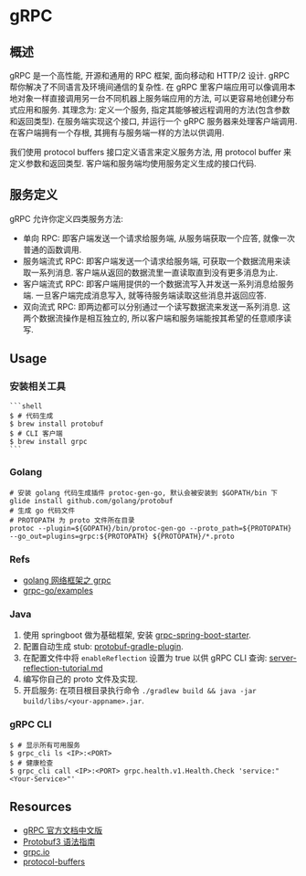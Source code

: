 # gRPC
## 概述
gRPC 是一个高性能, 开源和通用的 RPC 框架, 面向移动和 HTTP/2 设计.
gRPC 帮你解决了不同语言及环境间通信的复杂性.
在 gRPC 里客户端应用可以像调用本地对象一样直接调用另一台不同机器上服务端应用的方法, 可以更容易地创建分布式应用和服务.
其理念为: 定义一个服务, 指定其能够被远程调用的方法(包含参数和返回类型). 在服务端实现这个接口, 并运行一个 gRPC 服务器来处理客户端调用. 在客户端拥有一个存根, 其拥有与服务端一样的方法以供调用.

我们使用 protocol buffers 接口定义语言来定义服务方法, 用 protocol buffer 来定义参数和返回类型. 客户端和服务端均使用服务定义生成的接口代码.

## 服务定义
gRPC 允许你定义四类服务方法:
* 单向 RPC: 即客户端发送一个请求给服务端, 从服务端获取一个应答, 就像一次普通的函数调用.
* 服务端流式 RPC: 即客户端发送一个请求给服务端, 可获取一个数据流用来读取一系列消息. 客户端从返回的数据流里一直读取直到没有更多消息为止.
* 客户端流式 RPC: 即客户端用提供的一个数据流写入并发送一系列消息给服务端. 一旦客户端完成消息写入, 就等待服务端读取这些消息并返回应答.
* 双向流式 RPC: 即两边都可以分别通过一个读写数据流来发送一系列消息. 这两个数据流操作是相互独立的, 所以客户端和服务端能按其希望的任意顺序读写.

## Usage
### 安装相关工具
    
    ```shell
    $ # 代码生成
    $ brew install protobuf
    $ # CLI 客户端
    $ brew install grpc
    ```

### Golang
```shell
# 安装 golang 代码生成插件 protoc-gen-go, 默认会被安装到 $GOPATH/bin 下
glide install github.com/golang/protobuf
# 生成 go 代码文件
# PROTOPATH 为 proto 文件所在目录
protoc --plugin=${GOPATH}/bin/protoc-gen-go --proto_path=${PROTOPATH} --go_out=plugins=grpc:${PROTOPATH} ${PROTOPATH}/*.proto
```

### Refs
* [golang 网络框架之 grpc](http://www.hatlonely.com/2018/02/03/golang-%E7%BD%91%E7%BB%9C%E6%A1%86%E6%9E%B6%E4%B9%8B-grpc/)
* [grpc-go/examples](https://github.com/grpc/grpc-go/tree/master/examples/)
    
### Java
1. 使用 springboot 做为基础框架, 安装 [grpc-spring-boot-starter](https://github.com/LogNet/grpc-spring-boot-starter).
2. 配置自动生成 stub: [protobuf-gradle-plugin](https://github.com/google/protobuf-gradle-plugin).
3. 在配置文件中将 `enableReflection` 设置为 true 以供 gRPC CLI 查询: [server-reflection-tutorial.md](https://github.com/grpc/grpc-java/blob/master/documentation/server-reflection-tutorial.md)
4. 编写你自己的 proto 文件及实现.
5. 开启服务: 在项目根目录执行命令 `./gradlew build && java -jar build/libs/<your-appname>.jar`.

### gRPC CLI
    
```shell
$ # 显示所有可用服务
$ grpc_cli ls <IP>:<PORT>
$ # 健康检查
$ grpc_cli call <IP>:<PORT> grpc.health.v1.Health.Check 'service:"<Your-Service>"'
```

## Resources
* [gRPC 官方文档中文版](https://doc.oschina.net/grpc)
* [Protobuf3 语法指南](https://colobu.com/2017/03/16/Protobuf3-language-guide/)
* [grpc.io](https://grpc.io/)
* [protocol-buffers](https://developers.google.com/protocol-buffers/)